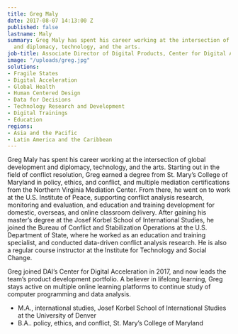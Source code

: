 ```yaml
---
title: Greg Maly
date: 2017-08-07 14:13:00 Z
published: false
lastname: Maly
summary: Greg Maly has spent his career working at the intersection of global development
  and diplomacy, technology, and the arts.
job-title: Associate Director of Digital Products, Center for Digital Acceleration
image: "/uploads/greg.jpg"
solutions:
- Fragile States
- Digital Acceleration
- Global Health
- Human Centered Design
- Data for Decisions
- Technology Research and Development
- Digital Trainings
- Education
regions:
- Asia and the Pacific
- Latin America and the Caribbean
---
```


Greg Maly has spent his career working at the intersection of global development and diplomacy, technology, and the arts. Starting out in the field of conflict resolution, Greg earned a degree from St. Mary’s College of Maryland in policy, ethics, and conflict, and multiple mediation certifications from the Northern Virginia Mediation Center. From there, he went on to work at the U.S. Institute of Peace, supporting conflict analysis research, monitoring and evaluation, and education and training development for domestic, overseas, and online classroom delivery. After gaining his master’s degree at the Josef Korbel School of International Studies, he joined the Bureau of Conflict and Stabilization Operations at the U.S. Department of State, where he worked as an education and training specialist, and conducted data-driven conflict analysis research. He is also a regular course instructor at the Institute for Technology and Social Change.
 
Greg joined DAI’s Center for Digital Acceleration in 2017, and now leads the team’s product development portfolio. A believer in lifelong learning, Greg stays active on multiple online learning platforms to continue study of computer programming and data analysis. 
 
* M.A., international studies, Josef Korbel School of International Studies at the University of Denver
* B.A.. policy, ethics, and conflict, St. Mary’s College of Maryland